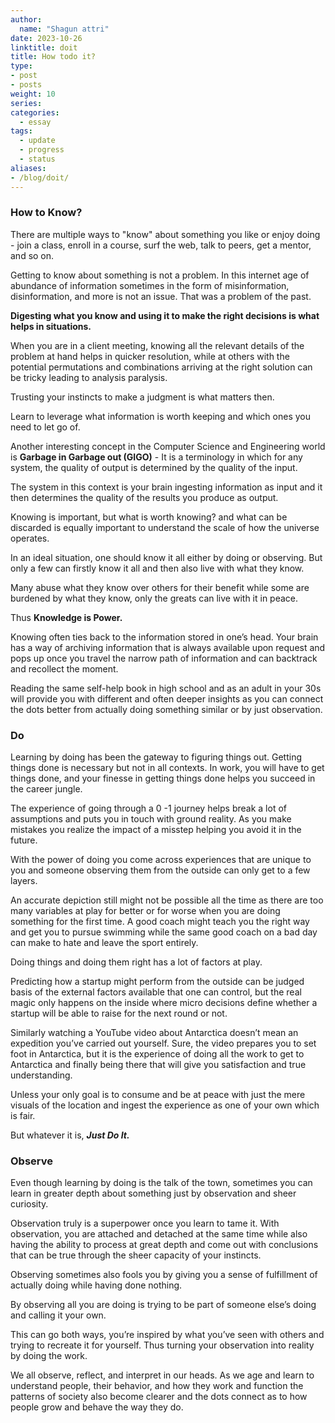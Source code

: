 ```yaml
---
author:
  name: "Shagun attri"
date: 2023-10-26
linktitle: doit
title: How todo it?
type:
- post
- posts
weight: 10
series:
categories:
  - essay
tags:
  - update
  - progress
  - status
aliases:
- /blog/doit/
---
```

### How to Know?

There are multiple ways to "know" about something you like or enjoy doing - join a class, enroll in a course, surf the web, talk to peers, get a mentor, and so on.

Getting to know about something is not a problem. In this internet age of abundance of information sometimes in the form of misinformation, disinformation, and more is not an issue. That was a problem of the past.

**Digesting what you know and using it to make the right decisions is what helps in situations.**

When you are in a client meeting, knowing all the relevant details of the problem at hand helps in quicker resolution, while at others with the potential permutations and combinations arriving at the right solution can be tricky leading to analysis paralysis.

Trusting your instincts to make a judgment is what matters then.

Learn to leverage what information is worth keeping and which ones you need to let go of.

Another interesting concept in the Computer Science and Engineering world is **Garbage in Garbage out (GIGO)** - It is a terminology in which for any system, the quality of output is determined by the quality of the input.

The system in this context is your brain ingesting information as input and it then determines the quality of the results you produce as output.

Knowing is important, but what is worth knowing? and what can be discarded is equally important to understand the scale of how the 
universe operates.

In an ideal situation, one should know it all either by doing or observing. But only a few can firstly know it all and then also live with what they know. 

Many abuse what they know over others for their benefit while some are burdened by what they know, only the greats can live with it in peace.

Thus **Knowledge is Power.**

Knowing often ties back to the information stored in one’s head. Your brain has a way of archiving information that is always available upon request and pops up once you travel the narrow path of information and can backtrack and recollect the moment.

Reading the same self-help book in high school and as an adult in your 30s will provide you with different and often deeper insights as you can connect the dots better from actually doing something similar or by just observation.

### Do

Learning by doing has been the gateway to figuring things out.
Getting things done is necessary but not in all contexts. In work, you will have to get things done, and your finesse in getting things done helps you succeed in the career jungle.

The experience of going through a 0 -1 journey helps break a lot of assumptions and puts you in touch with ground reality. As you make mistakes you realize the impact of a misstep helping you avoid it in the future.

With the power of doing you come across experiences that are unique to you and someone observing them from the outside can only get to a few layers.

An accurate depiction still might not be possible all the time as there are too many variables at play for better or for worse when you are doing something for the first time. A good coach might teach you the right way and get you to pursue swimming while the same good coach on a bad day can make to hate and leave the sport entirely. 

Doing things and doing them right has a lot of factors at play.

Predicting how a startup might perform from the outside can be judged basis of the external factors available that one can control, but the real magic only happens on the inside where micro decisions define whether a startup will be able to raise for the next round or not.

Similarly watching a YouTube video about Antarctica doesn’t mean an 
expedition you’ve carried out yourself. Sure, the video prepares you to set foot in Antarctica, but it is the experience of doing all the work to get to Antarctica and finally being there that will give you satisfaction and true understanding.

Unless your only goal is to consume and be at peace with just the mere visuals of the location and ingest the experience as one of your own which is fair.

But whatever it is, ***Just Do It.***

### Observe

Even though learning by doing is the talk of the town, sometimes you can learn in greater depth about something just by observation and sheer curiosity.

Observation truly is a superpower once you learn to tame it. With observation, you are attached and detached at the same time while also having the ability to process at great depth and come out with conclusions that can be true through the sheer capacity of your instincts.

Observing sometimes also fools you by giving you a sense of fulfillment of actually doing while having done nothing.

By observing all you are doing is trying to be part of someone else’s doing and calling it your own. 

This can go both ways, you’re inspired by what you’ve seen with others and trying to recreate it for yourself. Thus turning your observation into reality by doing the work.

We all observe, reflect, and interpret in our heads. As we age and learn to understand people, their behavior, and how they work and function the patterns of society also become clearer and the dots connect as to how people grow and behave the way they do.